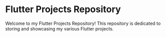 
# Flutter Projects Repository

Welcome to my Flutter Projects Repository! This repository is dedicated to storing and showcasing my various Flutter projects.

```
